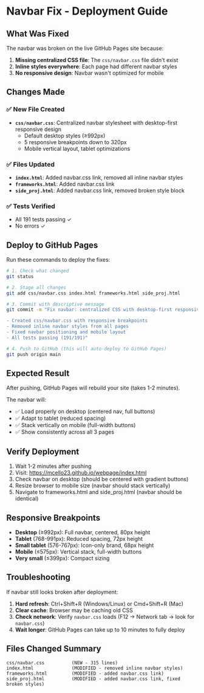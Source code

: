# Navbar Fix - Deployment Guide

## What Was Fixed

The navbar was broken on the live GitHub Pages site because:

1. **Missing centralized CSS file**: The `css/navbar.css` file didn't exist
2. **Inline styles everywhere**: Each page had different navbar styles
3. **No responsive design**: Navbar wasn't optimized for mobile

## Changes Made

### ✅ New File Created

- **`css/navbar.css`**: Centralized navbar stylesheet with desktop-first responsive design
  - Default desktop styles (≥992px)
  - 5 responsive breakpoints down to 320px
  - Mobile vertical layout, tablet optimizations

### ✅ Files Updated

- **`index.html`**: Added navbar.css link, removed all inline navbar styles
- **`frameworks.html`**: Added navbar.css link
- **`side_proj.html`**: Added navbar.css link, removed broken style block

### ✅ Tests Verified

- All 191 tests passing ✓
- No errors ✓

## Deploy to GitHub Pages

Run these commands to deploy the fixes:

```bash
# 1. Check what changed
git status

# 2. Stage all changes
git add css/navbar.css index.html frameworks.html side_proj.html

# 3. Commit with descriptive message
git commit -m "Fix navbar: centralized CSS with desktop-first responsive design

- Created css/navbar.css with responsive breakpoints
- Removed inline navbar styles from all pages
- Fixed navbar positioning and mobile layout
- All tests passing (191/191)"

# 4. Push to GitHub (this will auto-deploy to GitHub Pages)
git push origin main
```

## Expected Result

After pushing, GitHub Pages will rebuild your site (takes 1-2 minutes).

The navbar will:

- ✅ Load properly on desktop (centered nav, full buttons)
- ✅ Adapt to tablet (reduced spacing)
- ✅ Stack vertically on mobile (full-width buttons)
- ✅ Show consistently across all 3 pages

## Verify Deployment

1. Wait 1-2 minutes after pushing
2. Visit: https://mcello23.github.io/webpage/index.html
3. Check navbar on desktop (should be centered with gradient buttons)
4. Resize browser to mobile size (navbar should stack vertically)
5. Navigate to frameworks.html and side_proj.html (navbar should be identical)

## Responsive Breakpoints

- **Desktop** (≥992px): Full navbar, centered, 80px height
- **Tablet** (768-991px): Reduced spacing, 72px height
- **Small tablet** (576-767px): Icon-only brand, 68px height
- **Mobile** (≤575px): Vertical stack, full-width buttons
- **Very small** (≤399px): Compact sizing

## Troubleshooting

If navbar still looks broken after deployment:

1. **Hard refresh**: Ctrl+Shift+R (Windows/Linux) or Cmd+Shift+R (Mac)
2. **Clear cache**: Browser may be caching old CSS
3. **Check network**: Verify `navbar.css` loads (F12 → Network tab → look for `navbar.css`)
4. **Wait longer**: GitHub Pages can take up to 10 minutes to fully deploy

## Files Changed Summary

```
css/navbar.css          (NEW - 315 lines)
index.html              (MODIFIED - removed inline navbar styles)
frameworks.html         (MODIFIED - added navbar.css link)
side_proj.html          (MODIFIED - added navbar.css link, fixed broken styles)
```

